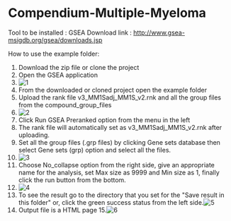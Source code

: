 # Compendium-Multiple-Myeloma
Tool to be installed : GSEA
Download link : http://www.gsea-msigdb.org/gsea/downloads.jsp

How to use the example folder:
1. Download the zip file or clone the project
2. Open the GSEA application
3. ![1](https://user-images.githubusercontent.com/34687633/131396186-ce783a0e-3159-4ccc-8ed3-3308746e7b1e.png)
4. From the downloaded or cloned project open the example folder
5. Upload the rank file v3_MM1Sadj_MM1S_v2.rnk and all the group files from the compound_group_files
6. ![2](https://user-images.githubusercontent.com/34687633/131397159-746bd0e7-e74e-49c2-9f60-bf929a4629f5.png)
7. Click Run GSEA Preranked option from the menu in the left 
8. The rank file will automatically set as v3_MM1Sadj_MM1S_v2.rnk after uploading.
9. Set all the group files (.grp files) by clicking Gene sets database then select Gene sets (grp) option and select all the files. 
10. ![3](https://user-images.githubusercontent.com/34687633/131398595-e4ef9912-1175-431f-9093-cb39f1327811.png)
11. Choose No_collapse option from the right side, give an appropriate name for the analysis, set Max size as 9999 and Min size as 1, finally click the run button from the bottom.
12. ![4](https://user-images.githubusercontent.com/34687633/131399332-5adcb191-9d71-4777-90ab-d7ab42b0002e.png)
13. To see the result go to the directory that you set for the "Save result in this folder" or, click the green success status from the left side.![5](https://user-images.githubusercontent.com/34687633/131399988-67c2c8f5-2fc0-46a9-956c-582268dcb0fd.png)
14. Output file is a HTML page 
15.![6](https://user-images.githubusercontent.com/34687633/131400299-768af2c5-f134-4595-a37c-da16d98dd650.png)





